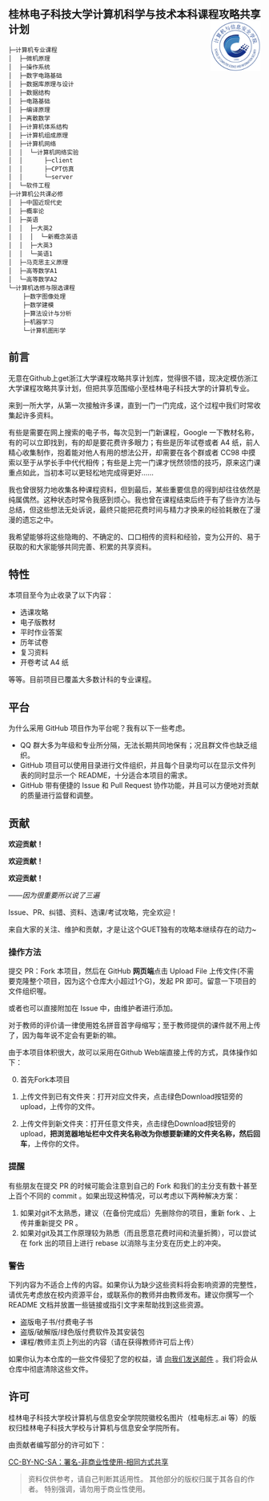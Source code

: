 ## 桂林电子科技大学计算机科学与技术本科课程攻略共享计划 [<img src="./计算机专业课程/学院.png" width="100" height="100" align="right">](https://www.guet.edu.cn/dept3/)

```shell
├─计算机专业课程
│  ├─微机原理
│  ├─操作系统
│  ├─数字电路基础
│  ├─数据库原理与设计
│  ├─数据结构
│  ├─电路基础
│  ├─编译原理
│  ├─离散数学
│  ├─计算机体系结构
│  ├─计算机组成原理
│  ├─计算机网络
│  │  └─计算机网络实验
│  │      ├─client
│  │      ├─CPT仿真
│  │      └─server
│  └─软件工程
├─计算机公共课必修
│  ├─中国近现代史
│  ├─概率论
│  ├─英语
│  │  ├─大英2
│  │  │  └─新概念英语
│  │  ├─大英3
│  │  └─英语1
│  ├─马克思主义原理
│  ├─高等数学A1
│  └─高等数学A2
└─计算机选修与限选课程
    ├─数字图像处理
    ├─数学建模
    ├─算法设计与分析
    ├─机器学习
    └─计算机图形学
```

## 前言

无意在Github上get浙江大学课程攻略共享计划库，觉得很不错，现决定模仿浙江大学课程攻略共享计划，但把共享范围缩小至桂林电子科技大学的计算机专业。

来到一所大学，从第一次接触许多课，直到一门一门完成，这个过程中我们时常收集起许多资料。

有些是需要在网上搜索的电子书，每次见到一门新课程，Google 一下教材名称，有的可以立即找到，有的却是要花费许多眼力；有些是历年试卷或者 A4 纸，前人精心收集制作，抱着能对他人有用的想法公开，却需要在各个群或者 CC98 中摸索以至于从学长手中代代相传；有些是上完一门课才恍然领悟的技巧，原来这门课重点如此，当初本可以更轻松地完成得更好……

我也曾很努力地收集各种课程资料，但到最后，某些重要信息的得到却往往依然是纯属偶然。这种状态时常令我感到烦心。我也曾在课程结束后终于有了些许方法与总结，但这些想法无处诉说，最终只能把花费时间与精力才换来的经验耗散在了漫漫的遗忘之中。

我希望能够将这些隐晦的、不确定的、口口相传的资料和经验，变为公开的、易于获取的和大家能够共同完善、积累的共享资料。


## 特性

本项目至今为止收录了以下内容：

- 选课攻略
- 电子版教材
- 平时作业答案
- 历年试卷
- 复习资料
- 开卷考试 A4 纸

等等。目前项目已覆盖大多数计科的专业课程。



## 平台

为什么采用 GitHub 项目作为平台呢？我有以下一些考虑。

- QQ 群大多为年级和专业所分隔，无法长期共同地保有；况且群文件也缺乏组织。
- GitHub 项目可以使用目录进行文件组织，并且每个目录均可以在显示文件列表的同时显示一个 README，十分适合本项目的需求。
- GitHub 带有便捷的 Issue 和 Pull Request 协作功能，并且可以方便地对贡献的质量进行监督和调整。

## 贡献

**欢迎贡献！**

**欢迎贡献！**

**欢迎贡献！**

*——因为很重要所以说了三遍*

Issue、PR、纠错、资料、选课/考试攻略，完全欢迎！

来自大家的关注、维护和贡献，才是让这个GUET独有的攻略本继续存在的动力~

### 操作方法

提交 PR：Fork 本项目，然后在 GitHub **网页端**点击 Upload File 上传文件(不需要克隆整个项目，因为这个仓库大小超过1个G)，发起 PR 即可。留意一下项目的文件组织喔。

或者也可以直接附加在 Issue 中，由维护者进行添加。

对于教师的评价请一律使用姓名拼音首字母缩写；至于教师提供的课件就不用上传了，因为每年说不定会有更新的嘛。

由于本项目体积很大，故可以采用在Github Web端直接上传的方式，具体操作如下：

0. 首先Fork本项目

1. 上传文件到已有文件夹：打开对应文件夹，点击绿色Download按钮旁的upload，上传你的文件。

2. 上传文件到新文件夹：打开任意文件夹，点击绿色Download按钮旁的upload，**把浏览器地址栏中文件夹名称改为你想要新建的文件夹名称，然后回车**，上传你的文件。

### 提醒

有些朋友在提交 PR 的时候可能会注意到自己的 Fork 和我们的主分支有数十甚至上百个不同的 commit 。如果出现这种情况，可以考虑以下两种解决方案：

1. 如果对git不太熟悉，建议（在备份完成后）先删除你的项目，重新 fork 、上传并重新提交 PR 。
2. 如果对git及其工作原理较为熟悉（而且愿意花费时间和流量折腾），可以尝试在 fork 出的项目上进行 rebase 以消除与主分支在历史上的冲突。

### 警告

下列内容为不适合上传的内容。如果你认为缺少这些资料将会影响资源的完整性，请优先考虑放在校内资源平台，或联系你的教师并由教师发布。建议你撰写一个 README 文档并放置一些链接或指引文字来帮助找到这些资源。

- 盗版电子书/付费电子书
- 盗版/破解版/绿色版付费软件及其安装包
- 课程/教师主页上列出的内容（请在获得教师许可后上传）

如果你认为本仓库的一些文件侵犯了您的权益，请 [向我们发送邮件](wrm244@139.com) 。我们将会从仓库中彻底清除这些文件。

## 许可

桂林电子科技大学校计算机与信息安全学院院徽校名图片（桂电标志.ai 等）的版权归桂林电子科技大学校与计算机与信息安全学院所有。

由贡献者编写部分的许可如下：

[CC-BY-NC-SA：署名-非商业性使用-相同方式共享](https://creativecommons.org/licenses/by-nc-sa/4.0/deed.zh)

> 资料仅供参考，请自己判断其适用性。
> 其他部分的版权归属于其各自的作者。
> 特别强调，请勿用于商业性使用。
